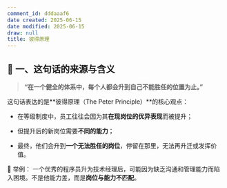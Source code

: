 ```yaml
---
comment_id: dddaaaf6
date created: 2025-06-15
date modified: 2025-06-15
draw: null
title: 彼得原理
---
```

## 🧠 一、这句话的来源与含义

> **“在一个健全的体系中，每个人都会升到自己不能胜任的位置为止。”**

这句话表达的是**彼得原理（The Peter Principle）**的核心观点：

- 在等级制度中，员工往往会因为其**在现岗位的优异表现**而被提升；
    
- 但提升后的新岗位需要**不同的能力**；
    
- 最终，他们会升到**一个无法胜任的岗位**，停留在那里，无法再升迁或发挥价值。
    

🔎 举例：
一个优秀的程序员升为技术经理后，可能因为缺乏沟通和管理能力而陷入困境。不是他能力差，而是**岗位与能力不匹配**。
